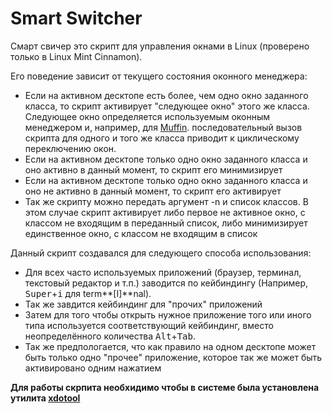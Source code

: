 Smart Switcher
==============

Смарт свичер это скрипт для управления окнами в Linux (проверено только в Linux Mint Cinnamon). 

Его поведение зависит от текущего состояния оконного менеджера:
 * Если на активном десктопе есть более, чем одно окно заданного класса, то скрипт активирует "следующее окно" этого же класса. Следующее окно определяется используемым оконным менеджером и, например, для [Muffin](https://github.com/linuxmint/muffin).
   последовательный вызов скрипта для одного и того же класса приводит к циклическому переключению окон.
 * Если на активном десктопе только одно окно заданного класса и оно активно в данный момент, то скрипт его минимизирует
 * Если на активном десктопе только одно окно заданного класса и оно не активно в данный момент, то скрипт его активирует
 * Так же скрипту можно передать аргумент -n и список классов. В этом случае скрипт активирует либо первое не активное окно, с классом не входящим в переданный список, 
   либо минимизирует единственное окно, с классом не входящим в список

Данный скрипт создавался для следующего способа использования:
 * Для всех часто используемых приложений (браузер, терминал, текстовый редактор и т.п.) заводится по кейбиндингу (Например, <kbd>Super</kbd>+<kbd>i</kbd> для term**[I]**nal).
 * Так же завдится кейбиндинг для "прочих" приложений
 * Затем для того чтобы открыть нужное приложение того или иного типа используется соответствующий кейбиндинг, вместо неопределённого количества <kbd>Alt</kbd>+<kbd>Tab</kbd>.
 * Так же предпологается, что как правило на одном десктопе может быть только одно "прочее" приложение, которое так же может быть активировано одним нажатием

**Для работы скрпита необхидимо чтобы в системе была установлена утилита [xdotool](https://github.com/jordansissel/xdotool)**
